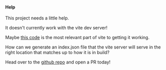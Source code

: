 #### Help

This project needs a little help.

It doesn't currently work with the vite dev server!

Maybe [this code](https://github.com/vitejs/vite/blob/main/packages/vite/src/node/server/middlewares/static.ts) is the most relevant part of vite to getting it working.

How can we generate an index.json file that the vite server will serve in the right location that matches up to how it is in build?

Head over to the [github repo](https://github.com/klm127/vite-plugin-indexify) and open a PR today!